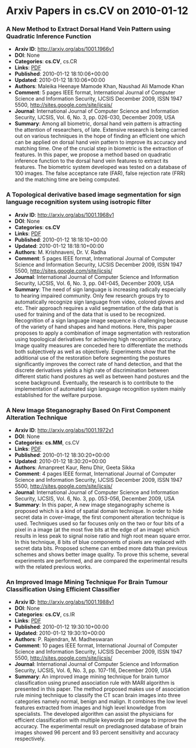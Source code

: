 # Arxiv Papers in cs.CV on 2010-01-12
### A New Method to Extract Dorsal Hand Vein Pattern using Quadratic Inference Function
- **Arxiv ID**: http://arxiv.org/abs/1001.1966v1
- **DOI**: None
- **Categories**: **cs.CV**, cs.CR
- **Links**: [PDF](http://arxiv.org/pdf/1001.1966v1)
- **Published**: 2010-01-12 18:10:06+00:00
- **Updated**: 2010-01-12 18:10:06+00:00
- **Authors**: Maleika Heenaye Mamode Khan, Naushad Ali Mamode Khan
- **Comment**: 5 pages IEEE format, International Journal of Computer Science and
  Information Security, IJCSIS December 2009, ISSN 1947 5500,
  http://sites.google.com/site/ijcsis/
- **Journal**: International Journal of Computer Science and Information
  Security, IJCSIS, Vol. 6, No. 3, pp. 026-030, December 2009, USA
- **Summary**: Among all biometric, dorsal hand vein pattern is attracting the attention of researchers, of late. Extensive research is being carried out on various techniques in the hope of finding an efficient one which can be applied on dorsal hand vein pattern to improve its accuracy and matching time. One of the crucial step in biometric is the extraction of features. In this paper, we propose a method based on quadratic inference function to the dorsal hand vein features to extract its features. The biometric system developed was tested on a database of 100 images. The false acceptance rate (FAR), false rejection rate (FRR) and the matching time are being computed.



### A Topological derivative based image segmentation for sign language recognition system using isotropic filter
- **Arxiv ID**: http://arxiv.org/abs/1001.1968v1
- **DOI**: None
- **Categories**: **cs.CV**
- **Links**: [PDF](http://arxiv.org/pdf/1001.1968v1)
- **Published**: 2010-01-12 18:18:10+00:00
- **Updated**: 2010-01-12 18:18:10+00:00
- **Authors**: M. Krishnaveni, Dr. V. Radha
- **Comment**: 5 pages IEEE format, International Journal of Computer Science and
  Information Security, IJCSIS December 2009, ISSN 1947 5500,
  http://sites.google.com/site/ijcsis/
- **Journal**: International Journal of Computer Science and Information
  Security, IJCSIS, Vol. 6, No. 3, pp. 041-045, December 2009, USA
- **Summary**: The need of sign language is increasing radically especially to hearing impaired community. Only few research groups try to automatically recognize sign language from video, colored gloves and etc. Their approach requires a valid segmentation of the data that is used for training and of the data that is used to be recognized. Recognition of a sign language image sequence is challenging because of the variety of hand shapes and hand motions. Here, this paper proposes to apply a combination of image segmentation with restoration using topological derivatives for achieving high recognition accuracy. Image quality measures are conceded here to differentiate the methods both subjectively as well as objectively. Experiments show that the additional use of the restoration before segmenting the postures significantly improves the correct rate of hand detection, and that the discrete derivatives yields a high rate of discrimination between different static hand postures as well as between hand postures and the scene background. Eventually, the research is to contribute to the implementation of automated sign language recognition system mainly established for the welfare purpose.



### A New Image Steganography Based On First Component Alteration Technique
- **Arxiv ID**: http://arxiv.org/abs/1001.1972v1
- **DOI**: None
- **Categories**: **cs.MM**, cs.CV
- **Links**: [PDF](http://arxiv.org/pdf/1001.1972v1)
- **Published**: 2010-01-12 18:30:20+00:00
- **Updated**: 2010-01-12 18:30:20+00:00
- **Authors**: Amanpreet Kaur, Renu Dhir, Geeta Sikka
- **Comment**: 4 pages IEEE format, International Journal of Computer Science and
  Information Security, IJCSIS December 2009, ISSN 1947 5500,
  http://sites.google.com/site/ijcsis/
- **Journal**: International Journal of Computer Science and Information
  Security, IJCSIS, Vol. 6, No. 3, pp. 053-056, December 2009, USA
- **Summary**: In this paper, A new image steganography scheme is proposed which is a kind of spatial domain technique. In order to hide secret data in cover-image, the first component alteration technique is used. Techniques used so far focuses only on the two or four bits of a pixel in a image (at the most five bits at the edge of an image) which results in less peak to signal noise ratio and high root mean square error. In this technique, 8 bits of blue components of pixels are replaced with secret data bits. Proposed scheme can embed more data than previous schemes and shows better image quality. To prove this scheme, several experiments are performed, and are compared the experimental results with the related previous works.



### An Improved Image Mining Technique For Brain Tumour Classification Using Efficient Classifier
- **Arxiv ID**: http://arxiv.org/abs/1001.1988v1
- **DOI**: None
- **Categories**: **cs.CV**, cs.IR
- **Links**: [PDF](http://arxiv.org/pdf/1001.1988v1)
- **Published**: 2010-01-12 19:30:10+00:00
- **Updated**: 2010-01-12 19:30:10+00:00
- **Authors**: P. Rajendran, M. Madheswaran
- **Comment**: 10 pages IEEE format, International Journal of Computer Science and
  Information Security, IJCSIS December 2009, ISSN 1947 5500,
  http://sites.google.com/site/ijcsis/
- **Journal**: International Journal of Computer Science and Information
  Security, IJCSIS, Vol. 6, No. 3, pp. 107-116, December 2009, USA
- **Summary**: An improved image mining technique for brain tumor classification using pruned association rule with MARI algorithm is presented in this paper. The method proposed makes use of association rule mining technique to classify the CT scan brain images into three categories namely normal, benign and malign. It combines the low level features extracted from images and high level knowledge from specialists. The developed algorithm can assist the physicians for efficient classification with multiple keywords per image to improve the accuracy. The experimental result on prediagnosed database of brain images showed 96 percent and 93 percent sensitivity and accuracy respectively.



